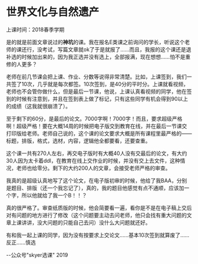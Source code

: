 # 世界文化与自然遗产

上课时间：2018春季学期

是的就是前面文章说过的**神坑**的课。我在报名E类课之前询问的学长，听说这个老师的课还行，没考试，写篇文章就ok了于是就报了……而且，我报的这个课还是退补选的时候加出来的，因为我正选并没有选上，全部报满，现在想想……怕不是重修的人更多？

老师在前几节课会把上课、作业、分数等说得非常清楚。比如，上课签到，我们一共签了10次，几乎就是每次都签。10次签到，是40分的平时分。上课就看视频，老师也不会管你做什么，但是最后一节课，他说，上课认真看视频的同学，他在签到的时候有注意到，并且在签到表上做了标记，只有这些同学有机会得到90以上的成绩（这我就很崩溃了）。

至于剩下的60分，是最后的论文。7000字啊！7000字！而且，要求超级严格啊！超级严格！要在大概14周的时候把电子版交到教育在线，并在最后一节课交打印版给老师。老师自己说的，这个课的论文要求大概是所有课程里最严格的——标题，排版，格式，选材，内容，逻辑他全都要看，还要查重。

这个课一共有270人左右，再交电子版时有大概40人没有交最后的论文，有大约30人因为太卡着ddl，在教育在线上交作业的时候，并没有交上去文件，这种情况，老师也给零分。剩下的大约200人的文章，会接受老师严格的审查。

我真的是超级认真地写了这个论文，在电子版初审的时候，他给了我BAA，分别是题目、排版（还一个我忘记了），真的，我的题目他感觉有点不通顺，应该加一个字，所以他就给了我一个B！！？

真的很严格了。审查纸质版的时候，他会简要看一遍，看你是不是在电子稿上交后对有问题的地方进行了修改（这个问题要主动去问老师，他只会找有重大问题的文章上课讲讲，没大问题的只能自己去问）没什么大问题就还好。

有和我一起上课的同学，因为没有按要求上交论文……基本10次签到就算废了……反正……慎选

--公众号"skyer选课" 2019